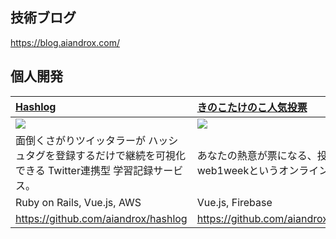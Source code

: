 

## 技術ブログ
https://blog.aiandrox.com/

## 個人開発

| [Hashlog](https://hashlog.work) | [きのこたけのこ人気投票](https://like-ranking.web.app) | [ひきこもりのいちにち](https://aiandrox.github.io/hikikomori_oneday/) |
| :---------- | :-------- | :----------|
| <img src="https://github.com/aiandrox/portfolio_site/blob/master/static/images/showcase/hashlog.png"> | <img src="https://github.com/aiandrox/portfolio_site/blob/master/static/images/showcase/kinokotakenoko.png"> | <img src="https://github.com/aiandrox/portfolio_site/blob/master/static/images/showcase/hikikomori.png"> |
| 面倒くさがりツイッタラーが ハッシュタグを登録するだけで継続を可視化できる Twitter連携型 学習記録サービス。 | あなたの熱意が票になる、投票し放題の人気投票。<br>web1weekというオンラインハッカソンの参加作品   | 家で一日を過ごす育成ゲームのようなもの。<br>web1weekというオンラインハッカソンの参加作品 |
| Ruby on Rails, Vue.js, AWS  | Vue.js, Firebase | Vue.js |
| https://github.com/aiandrox/hashlog | https://github.com/aiandrox/kinokotakenoko_rank | https://github.com/aiandrox/hikikomori_oneday |
